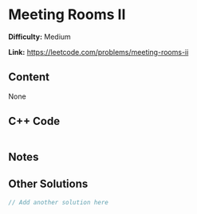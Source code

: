 # Meeting Rooms II

**Difficulty:** Medium

**Link:** https://leetcode.com/problems/meeting-rooms-ii

## Content

None

## C++ Code

```cpp

```
## Notes

<!--
Add your notes here.

-->
## Other Solutions

```cpp
// Add another solution here
```

